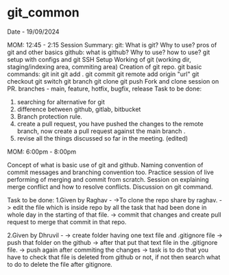 # git_common

Date - 19/09/2024

MOM: 12:45 - 2:15
Session Summary:
git: What is git?
     Why to use?
     pros of git and other basics
github: what is github?
        Why to use?
        how to use?
git setup with configs and git SSH Setup
Working of git (working dir, staging/indexing area, commiting area)
Creation of git repo.
git basic commands: git init
                    git add .
                    git commit
                    git remote add origin "url"
                    git checkout
                    git switch
                    git branch
                    git clone
                    git push
Fork and clone
session on PR.
branches - main, feature, hotfix, bugfix, release
Task to be done:
1. searching for alternative for git
2. difference between github, gitlab, bitbucket
3. Branch protection rule.
4. create a pull request, you have pushed the changes to the remote branch, now create a pull request against the main  branch .
5. revise all the things discussed so far in the meeting. (edited)


MOM: 6:00pm - 8:00pm

Concept of what is basic use of git and github.
Naming convention of commit messages and branching convention too.
Practice session of live performing of merging and commit from scratch.
Session on explaining merge conflict and how to resolve conflicts.
Discussion on git command.

Task to be done:
1.Given by Raghav - 
->To clone the repo share by raghav.
-> edit the file which is inside repo  by all the task that had been done in whole day in the starting of that file.
-> commit that changes and create pull request to merge that commit in that repo. 

2.Given by Dhruvil -
-> create folder having one text file and .gitignore file 
-> push that folder on the github
-> after that put that text file in the .gitignore file.
-> push again after commiting the changes
-> task is to do that you have to check that file is deleted from github or not, if not then search what to do to delete the file after gitignore.
